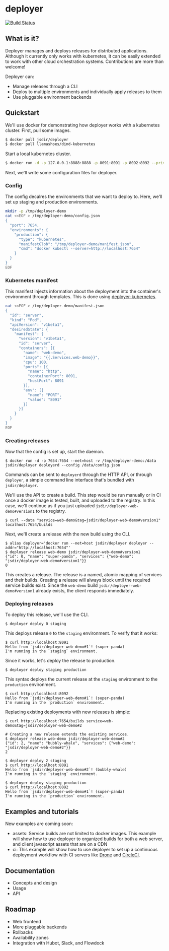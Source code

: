 deployer
========

[![Build Status](https://img.shields.io/circleci/project/jsdir/deployer.svg)](https://circleci.com/gh/jsdir/deployer)

## What is it?

Deployer manages and deploys releases for distributed applications. Although it currently only works with kubernetes, it can be easily extended to work with other cloud orchestration systems. Contributions are more than welcome!

Deployer can:

- Manage releases through a CLI
- Deploy to multiple environments and individually apply releases to them
- Use pluggable environment backends

## Quickstart

We'll use docker for demonstrating how deployer works with a kubernetes cluster. First, pull some images.

```bash
$ docker pull jsdir/deployer
$ docker pull llamashoes/dind-kubernetes
```

Start a local kubernetes cluster.

```bash
$ docker run -d -p 127.0.0.1:8888:8888 -p 8091:8091 -p 8092:8092 --privileged llamashoes/dind-kubernetes
```

Next, we'll write some configuration files for deployer.

### Config

The config decalres the environments that we want to deploy to. Here, we'll set up staging and production environments.

```bash
mkdir -p /tmp/deployer-demo
cat <<EOF > /tmp/deployer-demo/config.json
{
  "port": 7654,
  "environments": {
    "production": {
      "type": "kubernetes",
      "manifestGlob": "/tmp/deployer-demo/manifest.json",
      "cmd": "docker kubectl --server=http://localhost:7654"
    }
  }
}
EOF
```

### Kubernetes manifest

This manifest injects information about the deployment into the container's environment through templates. This is done using [deployer-kubernetes](https://github.com/jsdir/deployer-kubernetes).

```bash
cat <<EOF > /tmp/deployer-demo/manifest.json
{
  "id": "server",
  "kind": "Pod",
  "apiVersion": "v1beta1",
  "desiredState": {
    "manifest": {
      "version": "v1beta1",
      "id": "server",
      "containers": [{
        "name": "web-demo",
        "image": "{{.Services.web-demo}}",
        "cpu": 100,
        "ports": [{
          "name": "http",
          "containerPort": 8091,
          "hostPort": 8091
        }],
        "env": [{
          "name": "PORT",
          "value": "8091"
        }]
      }]
    }
  }
}
EOF
```

### Creating releases

Now that the config is set up, start the daemon.

```shell
$ docker run -d -p 7654:7654 --net=host -v /tmp/deployer-demo:/data jsdir/deployer deployerd --config /data/config.json
```

Commands can be sent to `deployerd` through the HTTP API, or through `deployer`, a simple command line interface that's bundled with `jsdir/deployer`.

We'll use the API to create a build. This step would be run manually or in CI once a docker image is tested, built, and uploaded to the registry. In this case, we'll continue as if you just uploaded `jsdir/deployer-web-demo#version1` to the registry.

```shell
$ curl --data "service=web-demo&tag=jsdir/deployer-web-demo#version1" localhost:7654/builds
```

Next, we'll create a release with the new build using the CLI.

```shell
$ alias deployer='docker run --net=host jsdir/deployer deployer --addr="http://localhost:7654"'
$ deployer release web-demo jsdir/deployer-web-demo#version1
{"id": 0, "name": "super-panda", "services": {"web-demo": "jsdir/deployer-web-demo#version1"}}
0
```

This creates a release. The release is a named, atomic mapping of services and their builds. Creating a release will always block until the required service builds exist. Since the
`web-demo` build `jsdir/deployer-web-demo#version1` already exists, the client responds immediately.

### Deploying releases

To deploy this release, we'll use the CLI.

```shell
$ deployer deploy 0 staging
```

This deploys release `0` to the `staging` environment. To verify that it works:

```shell
$ curl http://localhost:8091
Hello from `jsdir/deployer-web-demo#1`! (super-panda)
I'm running in the `staging` environment.
```

Since it works, let's deploy the release to production.

```shell
$ deployer deploy staging production
```

This syntax deploys the current release at the `staging` environment to the `production` environment.

```shell
$ curl http://localhost:8092
Hello from `jsdir/deployer-web-demo#1`! (super-panda)
I'm running in the `production` environment.
```

Replacing existing deployments with new releases is simple:

```shell
$ curl http://localhost:7654/builds service=web-demo&tag=jsdir/deployer-web-demo#2

# Creating a new release extends the existing services.
$ deployer release web-demo jsdir/deployer-web-demo#2
{"id": 2, "name": "bubbly-whale", "services": {"web-demo": "jsdir/deployer-web-demo#2"}}
2

$ deployer deploy 2 staging
$ curl http://localhost:8091
Hello from `jsdir/deployer-web-demo#2`! (bubbly-whale)
I'm running in the `staging` environment.

$ deployer deploy staging production
$ curl http://localhost:8092
Hello from `jsdir/deployer-web-demo#1`! (super-panda)
I'm running in the `production` environment.
```

## Examples and tutorials

New examples are coming soon:

- assets: Service builds are not limited to docker images. This example will show how to use deployer to organized builds for both a web server, and client javascript assets that are on a CDN
- ci: This example will show how to use deployer to set up a continuous deployment workflow with CI servers like [Drone](https://github.com/drone/drone) and [CircleCI](https://circleci.com).

## Documentation

- Concepts and design
- Usage
- API

## Roadmap

- Web frontend
- More pluggable backends
- Rollbacks
- Availability zones
- Integration with Hubot, Slack, and Flowdock

